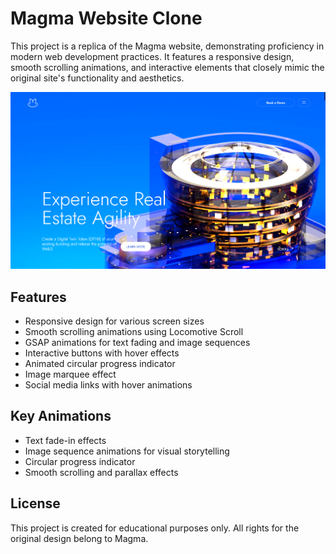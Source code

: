 # Magma Website Clone

This project is a replica of the Magma website, demonstrating proficiency in modern web development practices. It features a responsive design, smooth scrolling animations, and interactive elements that closely mimic the original site's functionality and aesthetics.

![Homepage](docs/homepage.png)

## Features

- Responsive design for various screen sizes
- Smooth scrolling animations using Locomotive Scroll
- GSAP animations for text fading and image sequences
- Interactive buttons with hover effects
- Animated circular progress indicator
- Image marquee effect
- Social media links with hover animations

## Key Animations
- Text fade-in effects
- Image sequence animations for visual storytelling
- Circular progress indicator
- Smooth scrolling and parallax effects

## License

This project is created for educational purposes only. All rights for the original design belong to Magma.